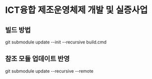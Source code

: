 ICT융합 제조운영체제 개발 및 실증사업
============

## 빌드 방법
git submodule update --init --recursive
build.cmd

## 참조 모듈 업데이트 반영
git submodule update --recursive --remote
